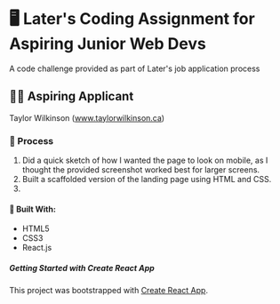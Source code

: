 # 🖥️ Later's Coding Assignment for Aspiring Junior Web Devs
A code challenge provided as part of Later's job application process

## 👩‍💻 Aspiring Applicant
Taylor Wilkinson (www.taylorwilkinson.ca)

### 📝 Process
1. Did a quick sketch of how I wanted the page to look on mobile, as I thought the provided screenshot worked best for larger screens.
2. Built a scaffolded version of the landing page using HTML and CSS.
3.

#### 🔧 Built With:
* HTML5
* CSS3
* React.js

##### Getting Started with Create React App
This project was bootstrapped with [Create React App](https://github.com/facebook/create-react-app).
